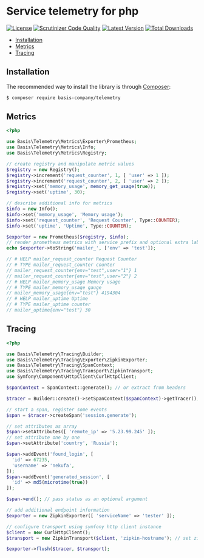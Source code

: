 # Service telemetry for php
[![License](https://poser.pugx.org/basis-company/telemetry/license.png)](https://packagist.org/packages/basis-company/telemetry)
[![Scrutinizer Code Quality](https://scrutinizer-ci.com/g/basis-company/telemetry.php/badges/quality-score.png?b=main)](
https://scrutinizer-ci.com/g/basis-company/telemetry.php/?branch=main)
[![Latest Version](https://img.shields.io/github/release/basis-company/telemetry.php.svg?style=flat-square)](https://github.com/basis-company/telemetry.php/releases)
[![Total Downloads](https://img.shields.io/packagist/dt/basis-company/telemetry.svg?style=flat-square)](https://packagist.org/packages/basis-company/telemetry)

- [Installation](#installation)
- [Metrics](#metrics)
- [Tracing](#tracing)

## Installation
The recommended way to install the library is through [Composer](http://getcomposer.org):
```bash
$ composer require basis-company/telemetry
```

## Metrics
```php
<?php

use Basis\Telemetry\Metrics\Exporter\Prometheus;
use Basis\Telemetry\Metrics\Info;
use Basis\Telemetry\Metrics\Registry;

// create registry and manipulate metric values
$registry = new Registry();
$registry->increment('request_counter', 1, [ 'user' => 1 ]);
$registry->increment('request_counter', 2, [ 'user' => 2 ]);
$registry->set('memory_usage', memory_get_usage(true));
$registry->set('uptime', 30);

// describe additional info for metrics
$info = new Info();
$info->set('memory_usage', 'Memory usage');
$info->set('request_counter', 'Request Counter', Type::COUNTER);
$info->set('uptime', 'Uptime', Type::COUNTER);

$exporter = new Prometheus($registry, $info);
// render prometheus metrics with service prefix and optional extra labels
echo $exporter->toString('mailer_', ['env' => 'test']);

// # HELP mailer_request_counter Request Counter
// # TYPE mailer_request_counter counter
// mailer_request_counter{env="test",user="1"} 1
// mailer_request_counter{env="test",user="2"} 2
// # HELP mailer_memory_usage Memory usage
// # TYPE mailer_memory_usage gauge
// mailer_memory_usage{env="test"} 4194304
// # HELP mailer_uptime Uptime
// # TYPE mailer_uptime counter
// mailer_uptime{env="test"} 30

```

## Tracing
```php
<?php

use Basis\Telemetry\Tracing\Builder;
use Basis\Telemetry\Tracing\Exporter\ZipkinExporter;
use Basis\Telemetry\Tracing\SpanContext;
use Basis\Telemetry\Tracing\Transport\ZipkinTransport;
use Symfony\Component\HttpClient\CurlHttpClient;

$spanContext = SpanContext::generate(); // or extract from headers

$tracer = Builder::create()->setSpanContext($spanContext)->getTracer();

// start a span, register some events
$span = $tracer->createSpan('session.generate');

// set attributes as array
$span->setAttributes([ 'remote_ip' => '5.23.99.245' ]);
// set attribute one by one
$span->setAttribute('country', 'Russia');

$span->addEvent('found_login', [
  'id' => 67235,
  'username' => 'nekufa',
]);
$span->addEvent('generated_session', [
  'id' => md5(microtime(true))
]);

$span->end(); // pass status as an optional argument

// add additional endpoint information
$exporter = new ZipkinExporter([ 'serviceName' => 'tester' ]);

// configure transport using symfony http client instance
$client = new CurlHttpClient();
$transport = new ZipkinTransport($client, 'zipkin-hostname'); // set zipkin hostname, override port or url

$exporter->flush($tracer, $transport);

```

